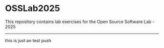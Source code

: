 # OSSLab2025

This repository contains lab exercises for the Open Source Software Lab - 2025

---

this is just an test push
